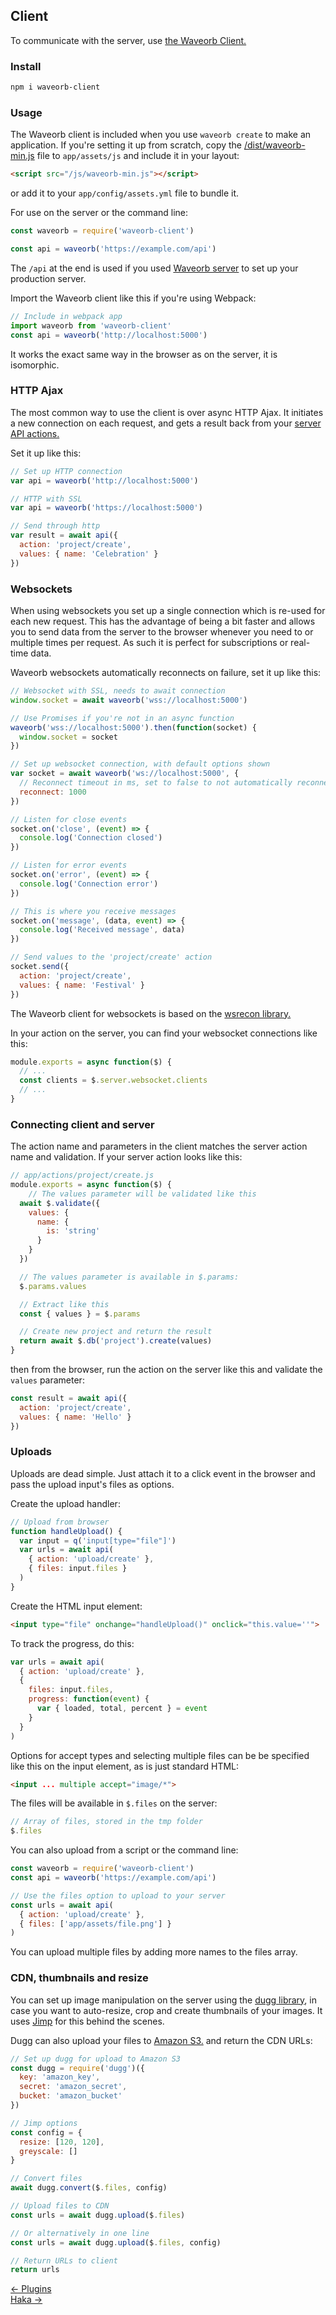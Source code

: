 ## Client

To communicate with the server, use [the Waveorb Client.](https://github.com/eldoy/waveorb-client)

### Install

```bash
npm i waveorb-client
```

### Usage

The Waveorb client is included when you use `waveorb create` to make an application. If you're setting it up from scratch, copy the [/dist/waveorb-min.js](https://raw.githubusercontent.com/eldoy/waveorb-client/master/dist/waveorb-min.js) file to `app/assets/js` and include it in your layout:
```html
<script src="/js/waveorb-min.js"></script>
```
or add it to your `app/config/assets.yml` file to bundle it.

For use on the server or the command line:
```js
const waveorb = require('waveorb-client')

const api = waveorb('https://example.com/api')
```

The `/api` at the end is used if you used [Waveorb server](https://github.com/eldoy/waveorb-server) to set up your production server.

Import the Waveorb client like this if you're using Webpack:
```js
// Include in webpack app
import waveorb from 'waveorb-client'
const api = waveorb('http://localhost:5000')
```
It works the exact same way in the browser as on the server, it is isomorphic.

### HTTP Ajax

The most common way to use the client is over async HTTP Ajax. It initiates a new connection on each request, and gets a result back from your [server API actions.](/doc/actions)

Set it up like this:
```js
// Set up HTTP connection
var api = waveorb('http://localhost:5000')

// HTTP with SSL
var api = waveorb('https://localhost:5000')

// Send through http
var result = await api({
  action: 'project/create',
  values: { name: 'Celebration' }
})
```

### Websockets

When using websockets you set up a single connection which is re-used for each new request. This has the advantage of being a bit faster and allows you to send data from the server to the browser whenever you need to or multiple times per request. As such it is perfect for subscriptions or real-time data.

Waveorb websockets automatically reconnects on failure, set it up like this:
```js
// Websocket with SSL, needs to await connection
window.socket = await waveorb('wss://localhost:5000')

// Use Promises if you're not in an async function
waveorb('wss://localhost:5000').then(function(socket) {
  window.socket = socket
})

// Set up websocket connection, with default options shown
var socket = await waveorb('ws://localhost:5000', {
  // Reconnect timeout in ms, set to false to not automatically reconnect
  reconnect: 1000
})

// Listen for close events
socket.on('close', (event) => {
  console.log('Connection closed')
})

// Listen for error events
socket.on('error', (event) => {
  console.log('Connection error')
})

// This is where you receive messages
socket.on('message', (data, event) => {
  console.log('Received message', data)
})

// Send values to the 'project/create' action
socket.send({
  action: 'project/create',
  values: { name: 'Festival' }
})
```
The Waveorb client for websockets is based on the [wsrecon library.](https://github.com/eldoy/wsrecon)

In your action on the server, you can find your websocket connections like this:
```js
module.exports = async function($) {
  // ...
  const clients = $.server.websocket.clients
  // ...
}
```

### Connecting client and server
The action name and parameters in the client matches the server action name and validation. If your server action looks like this:
```js
// app/actions/project/create.js
module.exports = async function($) {
    // The values parameter will be validated like this
  await $.validate({
    values: {
      name: {
        is: 'string'
      }
    }
  })

  // The values parameter is available in $.params:
  $.params.values

  // Extract like this
  const { values } = $.params

  // Create new project and return the result
  return await $.db('project').create(values)
}
```
then from the browser, run the action on the server like this and validate the `values` parameter:
```js
const result = await api({
  action: 'project/create',
  values: { name: 'Hello' }
})
```

### Uploads

Uploads are dead simple. Just attach it to a click event in the browser and pass the upload input's files as options.

Create the upload handler:
```js
// Upload from browser
function handleUpload() {
  var input = q('input[type="file"]')
  var urls = await api(
    { action: 'upload/create' },
    { files: input.files }
  )
}
```

Create the HTML input element:
```html
<input type="file" onchange="handleUpload()" onclick="this.value=''">
```

To track the progress, do this:
```js
var urls = await api(
  { action: 'upload/create' },
  {
    files: input.files,
    progress: function(event) {
      var { loaded, total, percent } = event
    }
  }
)
```

Options for accept types and selecting multiple files can be be specified like this on the input element, as is just standard HTML:
```html
<input ... multiple accept="image/*">
```

The files will be available in `$.files` on the server:
```js
// Array of files, stored in the tmp folder
$.files
```

You can also upload from a script or the command line:
```js
const waveorb = require('waveorb-client')
const api = waveorb('https://example.com/api')

// Use the files option to upload to your server
const urls = await api(
  { action: 'upload/create' },
  { files: ['app/assets/file.png'] }
)
```
You can upload multiple files by adding more names to the files array.

### CDN, thumbnails and resize

You can set up image manipulation on the server using the [dugg library](https://github.com/eldoy/dugg), in case you want to auto-resize, crop and create thumbnails of your images. It uses [Jimp](https://github.com/oliver-moran/jimp) for this behind the scenes.

Dugg can also upload your files to [Amazon S3.](https://aws.amazon.com/s3/) and return the CDN URLs:
```js
// Set up dugg for upload to Amazon S3
const dugg = require('dugg')({
  key: 'amazon_key',
  secret: 'amazon_secret',
  bucket: 'amazon_bucket'
})

// Jimp options
const config = {
  resize: [120, 120],
  greyscale: []
}

// Convert files
await dugg.convert($.files, config)

// Upload files to CDN
const urls = await dugg.upload($.files)

// Or alternatively in one line
const urls = await dugg.upload($.files, config)

// Return URLs to client
return urls
```

<div class="nav">
  <div><a href="/doc/plugins">&larr; Plugins</a></div>
  <div><a href="/doc/haka">Haka &rarr;</a></div>
</div>